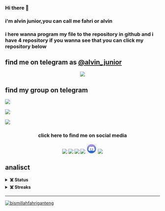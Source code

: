 ### Hi there 👋

### i'm alvin junior,you can call me fahri or alvin
### i here wanna program my file to the repository in github and i have 4 repository if you wanna see that you can click my repository below 

## find me on telegram as [@alvin_junior](https://t.me/alvin_junior)
<p align="center">
  <img src="https://telegra.ph/file/bafb2f48ede7eb08fd329.jpg">
</p>

## find my group on telegram
<a href="https://t.me/Alvin_image_editor_group"><img src="https://img.shields.io/badge/Group%20Support%3F-yes-green?&style=flat-square?&logo=telegram" width=220px></a></p>

<a href="https://t.me/alvin_image_editor"><img src="https://img.shields.io/badge/channel%20updates%3F-yes-green?&style=flat-square?&logo=telegram" width=220px></a></p>

<a href="https://t.me/alvin_image_editor_helpers"><img src="https://img.shields.io/badge/group%20helpers%3F-yes-green?&style=flat-square?&logo=telegram" width=220px></a></p>

<h3 align="center">click here to find me on social media</h3>
<p align="center">
<a href="https://bit.ly/Alvin_JuniorIG" alt="Instagram"><img height="33" src="https://raw.githubusercontent.com/fahrial2310/fahrial2310/master/img/instagram.ico"></a>
<a href="https://bit.ly/Alvin_JuniorTme" alt="Telegram"><img height="33" src="https://raw.githubusercontent.com/fahrial2310/fahrial2310/master/img/telegram.ico"></a>
<a href="https://bit.ly/Alvin_JuniorYT" alt="Youtube"><img height="33" src="https://raw.githubusercontent.com/fahrial2310/fahrial2310/master/img/youtube.ico"></a>
<a href="https://bit.ly/Alvin_JuniorGIT" alt="Github"><img height="33" src="https://raw.githubusercontent.com/fahrial2310/fahrial2310/master/img/github.ico"></a>
<a href="https://bit.ly/Alvin_JuniorDSCRD" alt="discord"><img height="33" src="https://raw.githubusercontent.com/fahrial2310/fahrial2310/master/img/discord.ico"></a>
<a href="mailto:mfahrial2310@gmail.com" alt="Gmail"><img height="33" src="https://raw.githubusercontent.com/fahrial2310/fahrial2310/master/img/gmail.ico"></a>
</p>
</p>
  

## analisct
<details>	
  <summary><b>☠️ Status</b></summary>

<img height="180em" src="https://github-readme-stats.vercel.app/api?username=fahrial2310&show_icons=true&hide_border=true&&count_private=true&include_all_commits=true" />
<img height="180em" src="https://github-readme-stats.vercel.app/api/top-langs/?username=fahrial2310&show_icons=true&hide_border=true&layout=compact&langs_count=8"/>
</details>

<details>	
  <summary><b>☠️ Streaks</b></summary>

<img height="180em" src="https://github-readme-streak-stats.herokuapp.com/?user=fahrial2310&hide_border=true" />
<a href="https://github.com/fahrial2310"><img alt="Alvin's Activity Graph" src="https://activity-graph.herokuapp.com/graph?username=fahrial2310&bg_color=1F222E&color=F8D866&line=F85D7F&point=FFFFFF&hide_border=true" /></a>

</details>


<hr>
<p align="center">
<!--
<img src="https://metrics.lecoq.io/fahrial2310?template=classic&isocalendar=1&languages=1&introduction=1&stars=1&people=1&followup=1&lines=1&activity=1&achievements=1&pagespeed=1&tweets=1&posts=1&stock=1&isocalendar.duration=half-year&languages.colors=github&languages.threshold=0%25&introduction.title=false&stars.limit=4&people.limit=28&people.size=28&people.types=followers%2C%20following&people.identicons=false&people.shuffle=false&activity.limit=5&activity.days=14&activity.filter=all&activity.visibility=all&activity.timestamps=false&achievements.threshold=C&achievements.secrets=false&achievements.limit=0&pagespeed.url=fahrial2310.me&pagespeed.detailed=false&pagespeed.screenshot=false&tweets.attachments=false&tweets.limit=2&tweets.user=fahrial2310&posts.descriptions=false&posts.covers=false&posts.limit=4&posts.user=.user.login&stock.duration=1d&stock.interval=5m&config.timezone=Africa%2FCasablanca">
-->

<a href="https://bismillahfahriganteng.me"><img src="https://github-stats-alpha.vercel.app/api/?username=bismillahfahriganteng&cc=fff&tc=000&ic=000" alt="bismillahfahriganteng"></a>
<!--
[![fahri Streak](https://github-readme-streak-stats.herokuapp.com/?user=bismillahfahriganteng&currStreakNum=ff0000&fire=red&sideLabels=00000)](https://github.com/bismillahfahriganteng)
[![Top Langs](https://github-readme-stats.vercel.app/api/top-langs/?username=bismillahfahriganteng&show_icons=true&hide_border=true&layout=compact&langs_count=8)](https://github.com/fahrial2310)
[![willianrod's wakatime stats](https://github-readme-stats.vercel.app/api/wakatime?username=bismillahfahriganteng)](https://github.com/bismillahfahriganteng)

